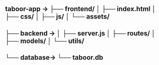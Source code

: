 taboor-app ->
├── frontend/
│   ├── index.html
│   ├── css/
│   ├── js/
│   └── assets/
-----------------------------------
├── backend ->
│   ├── server.js
│   ├── routes/
│   ├── models/
│   └── utils/
-----------------------------------
└── database->
    └── taboor.db
-----------------------------------
